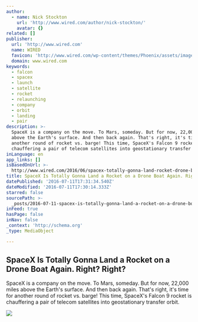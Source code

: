 ```yaml
---
author:
  - name: Nick Stockton
    url: 'http://www.wired.com/author/nick-stockton/'
    avatar: {}
related: []
publisher:
  url: 'http://www.wired.com'
  name: WIRED
  favicon: 'http://www.wired.com/wp-content/themes/Phoenix/assets/images/favicon.ico'
  domain: www.wired.com
keywords:
  - falcon
  - spacex
  - launch
  - satellite
  - rocket
  - relaunching
  - company
  - orbit
  - landing
  - pair
description: >-
  SpaceX is a company on the move. To Mars, someday. But for now, 22,000 miles
  above the Earth's surface. And then back again. That's right, it's time for
  another round of rocket vs. barge! This time, SpaceX's Falcon 9 rocket is
  chauffering a pair of telecom satellites into geostationary transfer orbit.
inLanguage: en
app_links: []
isBasedOnUrl: >-
  http://www.wired.com/2016/06/spacex-totally-gonna-land-rocket-drone-boat-right-right/
title: SpaceX Is Totally Gonna Land a Rocket on a Drone Boat Again. Right? Right?
datePublished: '2016-07-11T17:31:34.540Z'
dateModified: '2016-07-11T17:30:14.333Z'
starred: false
sourcePath: >-
  _posts/2016-07-11-spacex-is-totally-gonna-land-a-rocket-on-a-drone-boat-again.md
inFeed: true
hasPage: false
inNav: false
_context: 'http://schema.org'
_type: MediaObject

---
```

<article style=""><h1>SpaceX Is Totally Gonna Land a Rocket on a Drone Boat Again. Right? Right?</h1><p>SpaceX is a company on the move. To Mars, someday. But for now, 22,000 miles above the Earth's surface. And then back again. That's right, it's time for another round of rocket vs. barge! This time, SpaceX's Falcon 9 rocket is chauffering a pair of telecom satellites into geostationary transfer orbit.</p><img src="http://www.wired.com/wp-content/uploads/2016/06/spacex-rocket-landing-531752474-1200x630-e1465939000371.jpg" /></article>